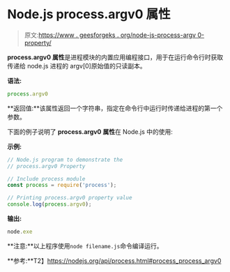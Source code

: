 # Node.js process.argv0 属性

> 原文:[https://www . geesforgeks . org/node-js-process-argv 0-property/](https://www.geeksforgeeks.org/node-js-process-argv0-property/)

**process.argv0 属性**是进程模块的内置应用编程接口，用于在运行命令行时获取传递给 node.js 进程的 argv[0]原始值的只读副本。

**语法:**

```js
process.argv0
```

**返回值:**该属性返回一个字符串，指定在命令行中运行时传递给进程的第一个参数。

下面的例子说明了 **process.argv0 属性**在 Node.js 中的使用:

**示例:**

```js
// Node.js program to demonstrate the
// process.argv0 Property

// Include process module
const process = require('process');

// Printing process.argv0 property value
console.log(process.argv0);
```

**输出:**

```js
node.exe
```

**注意:**以上程序使用`node filename.js`命令编译运行。

**参考:**T2】https://nodejs.org/api/process.html#process_process_argv0